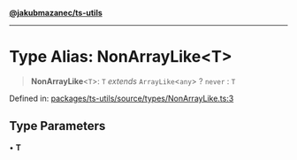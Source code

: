 [**@jakubmazanec/ts-utils**](../README.md)

---

# Type Alias: NonArrayLike\<T\>

> **NonArrayLike**\<`T`\>: `T` _extends_ `ArrayLike`\<`any`\> ? `never` : `T`

Defined in:
[packages/ts-utils/source/types/NonArrayLike.ts:3](https://github.com/jakubmazanec/tools/blob/0373298af23ca7b778987184cd6fcccd21ae54be/packages/ts-utils/source/types/NonArrayLike.ts#L3)

## Type Parameters

• **T**
